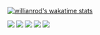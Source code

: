 [![willianrod's wakatime stats](https://github-readme-stats.vercel.app/api/wakatime?theme=github&username=OxCaffee)](https://github.com/anuraghazra/github-readme-stats)

<!-- < img src="https://github-readme-stats.vercel.app/api?username=MiracleKAI&show_icons=true&theme=github&hide_title=false"/> -->

<!-- [![Top Langs](https://github-readme-stats.vercel.app/api/top-langs/?username=MiracleKAI&theme=github&card_width=495)](https://github.com/anuraghazra/github-readme-stats) -->

<!-- < img align="right" width="150px" src="https://raw.githubusercontent.com/tal-tech/zero-doc/main/doc/images/go-zero.png"> -->
![](https://github-profile-summary-cards.vercel.app/api/cards/profile-details?username=MiracleKAI&theme=github)
![](https://github-profile-summary-cards.vercel.app/api/cards/repos-per-language?username=MiracleKAI&theme=github)
![](https://github-profile-summary-cards.vercel.app/api/cards/most-commit-language?username=MiracleKAI&theme=github)
![](https://github-profile-summary-cards.vercel.app/api/cards/stats?username=MiracleKAI&theme=github)
![](https://github-profile-summary-cards.vercel.app/api/cards/productive-time?username=MiracleKAI&theme=github)
